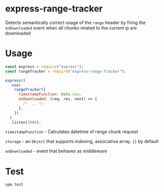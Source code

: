 # express-range-tracker

Detects semantically correct usage of the `range` header by firing the `onDownloaded` event when all chunks related to the current ip are downloaded

# Usage

```js
const express = require("express");
const rangeTracker = require("express-range-tracker");

express()
  .use(
    rangeTracker({
      timestampFunction: Date.now,
      onDownloaded: (req, res, next) => {
        /* ... */
      },
    })
  )
  .listen(3000);
```

`timestampFunction` - Calculates datetime of range chunk request

`storage` - an `Object` that supports indexing, associative array. `{}` by default

`onDownloaded` - event that behaves as middleware

# Test

```bash
npm test
```
